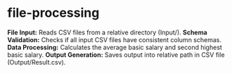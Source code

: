 # file-processing
**File Input:** 
Reads CSV files from a relative directory (Input/).
**Schema Validation:** 
Checks if all input CSV files have consistent column schemas.
**Data Processing:** 
Calculates the average basic salary and second highest basic salary.
**Output Generation:** 
Saves output into relative path in CSV file (Output/Result.csv).
